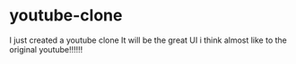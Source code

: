 # youtube-clone
I just created a youtube clone It will be the great UI i think almost like to the original youtube!!!!!!
